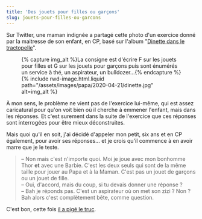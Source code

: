 ```yaml
---
title: 'Des jouets pour filles ou garçons'
slug: jouets-pour-filles-ou-garcons
---
```


Sur Twitter, une maman indignée a partagé cette photo d'un exercice donné par la
maitresse de son enfant, en CP, basé sur l'album
"[Dinette dans le tractopelle](http://www.talentshauts.fr/albums/57-dinette-dans-le-tractopelle.html)".

<figure>
{% capture img_alt %}La consigne est d'écrire F sur les jouets pour filles et G sur les jouets pour garçons puis sont énumérés un service à thé, un aspirateur, un bulldozer…{% endcapture %}{% include rwd-image.html.liquid
path="/assets/images/papa/2020-04-21/dinette.jpg"
alt=img_alt
%}
</figure>

À mon sens, le problème ne vient pas de l'exercice lui-même, qui est assez
caricatural pour qu'on voit bien où il cherche à emmener l'enfant, mais dans les
réponses. Et c'est surement dans la suite de l'exercice que ces réponses sont
interrogées pour être mieux déconstruites.

Mais quoi qu'il en soit, j'ai décidé d'appeler mon petit, six ans et en CP
également, pour avoir ses réponses… et je crois qu'il commence à en avoir marre
que je le teste.

> – Non mais c'est n'importe quoi. Moi je joue avec mon bonhomme Thor **et**
> avec une Barbie. C'est les deux seuls qui sont de la même taille pour jouer au
> Papa et à la Maman. C'est pas un jouet de garçons ou un jouet de fille.  
> – Oui, d'accord, mais du coup, si tu devais donner une réponse ?  
> – Bah je réponds pas. C'est un aspirateur où on met son zizi ? Non ? Bah alors
> c'est complètement bête, comme question.

C'est bon, cette fois [il a pigé le truc](/2018/07/pour-les-filles/).
